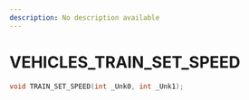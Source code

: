 ```yaml
---
description: No description available 
---
```


# VEHICLES\_TRAIN_SET_SPEED

```cpp
void TRAIN_SET_SPEED(int _Unk0, int _Unk1);
```